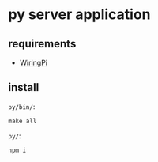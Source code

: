 # py server application

## requirements
- [WiringPi](https://projects.drogon.net/raspberry-pi/wiringpi/download-and-install/)

## install
`py/bin/`:
```
make all
```
`py/`:
```
npm i
```